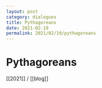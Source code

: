 ```yaml
---
layout: post
category: dialogues
title: Pythagoreans
date: 2021-02-19
permalink: 2021/02/19/pythagoreans
---
```


# Pythagoreans

[[2021]] / [[blog]]